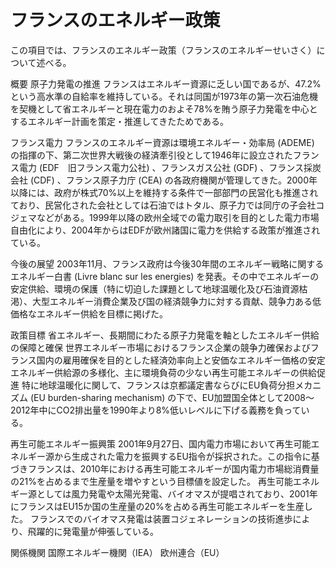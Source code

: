 # フランスのエネルギー政策

この項目では、フランスのエネルギー政策（フランスのエネルギーせいさく）について述べる。

概要
原子力発電の推進
フランスはエネルギー資源に乏しい国であるが、47.2%という高水準の自給率を維持している。それは同国が1973年の第一次石油危機を契機として省エネルギーと現在電力のおよそ78%を賄う原子力発電を中心とするエネルギー計画を策定・推進してきたためである。

フランス電力
フランスのエネルギー資源は環境エネルギー・効率局 (ADEME) の指揮の下、第二次世界大戦後の経済牽引役として1946年に設立されたフランス電力 (EDF　旧フランス電力公社) 、フランスガス公社 (GDF) 、フランス採炭会社 (CDF) 、フランス原子力庁 (CEA) の各政府機関が管理してきた。2000年以降には、政府が株式70%以上を維持する条件で一部部門の民営化も推進されており、民営化された会社としては石油ではトタル、原子力では同庁の子会社コジェマなどがある。1999年以降の欧州全域での電力取引を目的とした電力市場自由化により、2004年からはEDFが欧州諸国に電力を供給する政策が推進されている。

今後の展望
2003年11月、フランス政府は今後30年間のエネルギー戦略に関するエネルギー白書 (Livre blanc sur les energies) を発表。その中でエネルギーの安定供給、環境の保護（特に切迫した課題として地球温暖化及び石油資源枯渇）、大型エネルギー消費企業及び国の経済競争力に対する貢献、競争力ある低価格なエネルギー供給を目標に掲げた。

政策目標
省エネルギー、長期間にわたる原子力発電を軸としたエネルギー供給の保障と確保
世界エネルギー市場におけるフランス企業の競争力確保およびフランス国内の雇用確保を目的とした経済効率向上と安価なエネルギー価格の安定
エネルギー供給源の多様化、主に環境負荷の少ない再生可能エネルギーの供給促進
特に地球温暖化に関して、フランスは京都議定書ならびにEU負荷分担メカニズム (EU burden-sharing mechanism) の下で、EU加盟国全体として2008～2012年中にCO2排出量を1990年より8%低いレベルに下げる義務を負っている。

再生可能エネルギー振興策
2001年9月27日、国内電力市場において再生可能エネルギー源から生成された電力を振興するEU指令が採択された。この指令に基づきフランスは、2010年における再生可能エネルギーが国内電力市場総消費量の21%を占めるまで生産量を増やすという目標値を設定した。
再生可能エネルギー源としては風力発電や太陽光発電、バイオマスが提唱されており、2001年にフランスはEU15か国の生産量の20%を占める再生可能エネルギーを生産した。
フランスでのバイオマス発電は装置コジェネレーションの技術進歩により、飛躍的に発電量が伸張している。

関係機関
国際エネルギー機関（IEA）
欧州連合（EU）